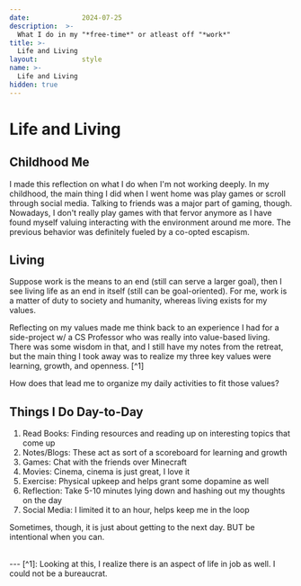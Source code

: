 ```yaml
---
date:             2024-07-25
description:  >-
  What I do in my "*free-time*" or atleast off "*work*"
title: >-
  Life and Living
layout:           style
name: >-
  Life and Living
hidden: true
---
```


# Life and Living

## Childhood Me

I made this reflection on what I do when I'm not working deeply. In my childhood, the main thing I did when I went home was play games or scroll through social media. Talking to friends was a major part of gaming, though. Nowadays, I don't really play games with that fervor anymore as I have found myself valuing interacting with the environment around me more. The previous behavior was definitely fueled by a co-opted escapism.

## Living

Suppose work is the means to an end (still can serve a larger goal), then I see living life as an end in itself (still can be goal-oriented). For me, work is a matter of duty to society and humanity, whereas living exists for my values.

Reflecting on my values made me think back to an experience I had for a side-project w/ a CS Professor who was really into value-based living. There was some wisdom in that, and I still have my notes from the retreat, but the main thing I took away was to realize my three key values were learning, growth, and openness. [^1] 

How does that lead me to organize my daily activities to fit those values?

## Things I Do Day-to-Day

1. Read Books: Finding resources and reading up on interesting topics that come up
2. Notes/Blogs: These act as sort of a scoreboard for learning and growth
3. Games: Chat with the friends over Minecraft
4. Movies: Cinema, cinema is just great, I love it
5. Exercise: Physical upkeep and helps grant some dopamine as well
6. Reflection: Take 5-10 minutes lying down and hashing out my thoughts on the day
7. Social Media: I limited it to an hour, helps keep me in the loop

Sometimes, though, it is just about getting to the next day. BUT be intentional when you can.

<br/>
---
[^1]: Looking at this, I realize there is an aspect of life in job as well. I could not be a bureaucrat.

